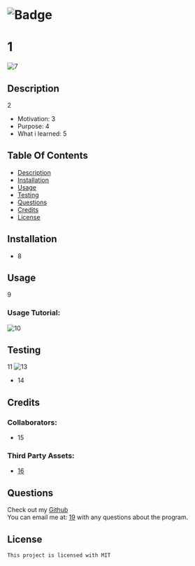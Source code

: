
# ![Badge](https://img.shields.io/badge/License-MIT-brightgreen)
# 1

![7](6)
    
## Description
2

- Motivation: 3
- Purpose: 4
- What i learned: 5

## Table Of Contents
* [Description](#description)
* [Installation](#installation)
* [Usage](#usage)
* [Testing](#testing)
* [Questions](#questions)
* [Credits](#credits)  
* [License](#license)

## Installation
- 8


## Usage
9  

### Usage Tutorial:  
![10](0)

## Testing
11
![13](12)  
- 14


## Credits  
### Collaborators:
- 15


### Third Party Assets:
* [16](17)


## Questions
Check out my [Github](https://github.com/18)  
You can email me at: [19](19) with any questions about the program.

## License
    This project is licensed with MIT
